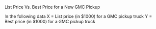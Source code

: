 List Price Vs. Best Price for a New GMC Pickup

In the following data
X = List price (in $1000) for a GMC pickup truck
Y = Best price (in $1000) for a GMC pickup truck
